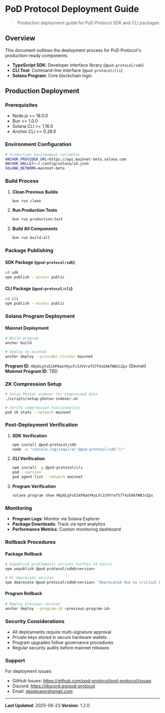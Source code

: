 # PoD Protocol Deployment Guide

> Production deployment guide for PoD Protocol SDK and CLI packages

## Overview

This document outlines the deployment process for PoD Protocol's production-ready components:

- **TypeScript SDK**: Developer interface library (`@pod-protocol/sdk`)
- **CLI Tool**: Command-line interface (`@pod-protocol/cli`)
- **Solana Program**: Core blockchain logic

## Production Deployment

### Prerequisites

- Node.js >= 18.0.0
- Bun >= 1.0.0
- Solana CLI >= 1.16.0
- Anchor CLI >= 0.28.0

### Environment Configuration

```bash
# Production environment variables
ANCHOR_PROVIDER_URL=https://api.mainnet-beta.solana.com
ANCHOR_WALLET=~/.config/solana/id.json
SOLANA_NETWORK=mainnet-beta
```

### Build Process

1. **Clean Previous Builds**
   ```bash
   bun run clean
   ```

2. **Run Production Tests**
   ```bash
   bun run production:test
   ```

3. **Build All Components**
   ```bash
   bun run build:all
   ```

### Package Publishing

#### SDK Package (`@pod-protocol/sdk`)

```bash
cd sdk
npm publish --access public
```

#### CLI Package (`@pod-protocol/cli`)

```bash
cd cli
npm publish --access public
```

### Solana Program Deployment

#### Mainnet Deployment

```bash
# Build program
anchor build

# Deploy to mainnet
anchor deploy --provider.cluster mainnet
```

**Program ID**: `HEpGLgYsE1kP8aoYKyLFc3JVVrofS7T4zEA6fWBJsZps` (Devnet)
**Mainnet Program ID**: TBD

### ZK Compression Setup

```bash
# Setup Photon indexer for compressed data
./scripts/setup-photon-indexer.sh

# Verify compression functionality
pod zk stats --network mainnet
```

### Post-Deployment Verification

1. **SDK Verification**
   ```bash
   npm install @pod-protocol/sdk
   node -e "console.log(require('@pod-protocol/sdk'))"
   ```

2. **CLI Verification**
   ```bash
   npm install -g @pod-protocol/cli
   pod --version
   pod agent list --network mainnet
   ```

3. **Program Verification**
   ```bash
   solana program show HEpGLgYsE1kP8aoYKyLFc3JVVrofS7T4zEA6fWBJsZps
   ```

### Monitoring

- **Program Logs**: Monitor via Solana Explorer
- **Package Downloads**: Track via npm analytics
- **Performance Metrics**: Custom monitoring dashboard

### Rollback Procedures

#### Package Rollback
```bash
# Unpublish problematic version (within 24 hours)
npm unpublish @pod-protocol/sdk@<version>

# Or deprecate version
npm deprecate @pod-protocol/sdk@<version> "Deprecated due to critical bug"
```

#### Program Rollback
```bash
# Deploy previous version
anchor deploy --program-id <previous-program-id>
```

### Security Considerations

- All deployments require multi-signature approval
- Private keys stored in secure hardware wallets
- Program upgrades follow governance procedures
- Regular security audits before mainnet releases

### Support

For deployment issues:
- GitHub Issues: https://github.com/pod-protocol/pod-protocol/issues
- Discord: https://discord.gg/pod-protocol
- Email: dexploarer@gmail.com

---

**Last Updated**: 2025-06-23
**Version**: 1.2.0